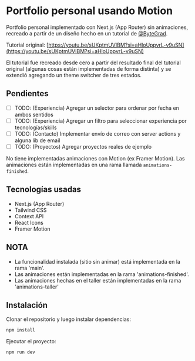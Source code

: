 # Portfolio personal usando Motion

Portfolio personal implementado con Next.js (App Router) sin animaciones, recreado a partir de un diseño hecho en un tutorial de [@ByteGrad](https://youtube.com/@ByteGrad).

Tutorial original: [https://youtu.be/sUKptmUVIBM?si=aHloUppvrL-v9uSN](https://youtu.be/sUKptmUVIBM?si=aHloUppvrL-v9uSN)

El tutorial fue recreado desde cero a partir del resultado final del tutorial original (algunas cosas están implementadas de forma distinta) y se extendió agregando un theme switcher de tres estados.

## Pendientes
- [ ] TODO: (Experiencia) Agregar un selector para ordenar por fecha en ambos sentidos
- [ ] TODO: (Experiencia) Agregar un filtro para seleccionar experiencia por tecnologías/skills
- [ ] TODO: (Contacto) Implementar envío de correo con server actions y alguna lib de email
- [ ] TODO: (Proyectos) Agregar proyectos reales de ejemplo

No tiene implementadas animaciones con Motion (ex Framer Motion).
Las animaciones están implementadas en una rama llamada `animations-finished`.

## Tecnologías usadas

- Next.js (App Router)
- Tailwind CSS
- Context API
- React Icons
- Framer Motion

## NOTA

- La funcionalidad instalada (sitio sin animar) está implementada en la rama 'main'.
- Las animaciones están implementadas en la rama 'animations-finished'.
- Las animaciones hechas en el taller están implementadas en la rama 'animations-taller'

## Instalación

Clonar el repositorio y luego instalar dependencias:

```bash
npm install
```

Ejecutar el proyecto:

```bash
npm run dev
```
